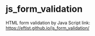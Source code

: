 # js_form_validation
HTML form validation by Java Script
link: https://eftist.github.io/js_form_validation/
